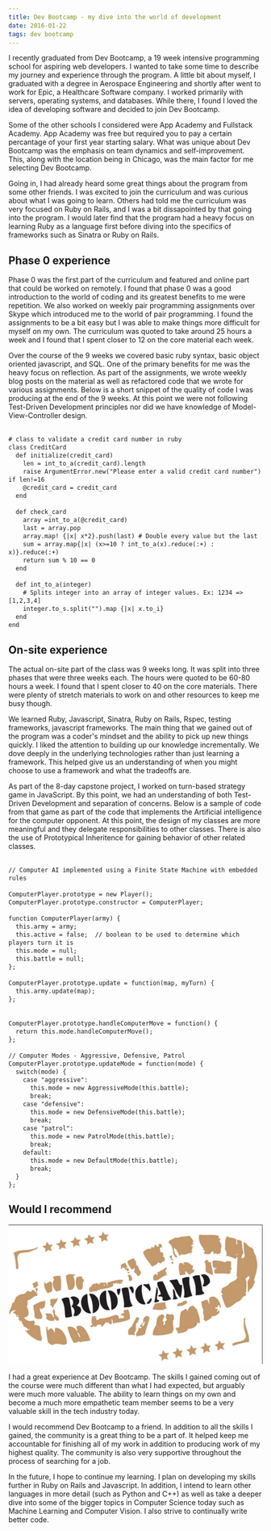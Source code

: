 ```yaml
---
title: Dev Bootcamp - my dive into the world of development
date: 2016-01-22
tags: dev bootcamp
---
```


I recently graduated from Dev Bootcamp, a 19 week intensive programming school for aspiring web developers. I wanted to take some time to describe my journey and experience through the program. A little bit about myself, I graduated with a degree in Aerospace Engineering and shortly after went to work for Epic, a Healthcare Software company. I worked primarily with servers, operating systems, and databases. While there, I found I loved the idea of developing software and decided to join Dev Bootcamp.

Some of the other schools I considered were App Academy and Fullstack Academy. App Academy was free but required you to pay a certain percantage of your first year starting salary. What was unique about Dev Bootcamp was the emphasis on team dynamics and self-improvement. This, along with the location being in Chicago, was the main factor for me selecting Dev Bootcamp.

Going in, I had already heard some great things about the program from some other friends. I was excited to join the curriculum and was curious about what I was going to learn. Others had told me the curriculum was very focused on Ruby on Rails, and I was a bit dissapointed by that going into the program. I would later find that the program had a heavy focus on learning Ruby as a language first before diving into the specifics of frameworks such as Sinatra or Ruby on Rails.

## Phase 0 experience

Phase 0 was the first part of the curriculum and featured and online part that could be worked on remotely. I found that phase 0 was a good introduction to the world of coding and its greatest benefits to me were repetition. We also worked on weekly pair programming assignments over Skype which introduced me to the world of pair programming. I found the assignments to be a bit easy but I was able to make things more difficult for myself on my own. The curriculum was quoted to take around 25 hours a week and I found that I spent closer to 12 on the core material each week.

Over the course of the 9 weeks we covered basic ruby syntax, basic object oriented javascript, and SQL. One of the primary benefits for me was the heavy focus on reflection. As part of the assignments, we wrote weekly blog posts on the material as well as refactored code that we wrote for various assignments. Below is a short snippet of the quality of code I was producing at the end of the 9 weeks. At this point we were not following Test-Driven Development principles nor did we have knowledge of Model-View-Controller design.

<pre class="blogpost"><code>
# class to validate a credit card number in ruby
class CreditCard
  def initialize(credit_card)
    len = int_to_a(credit_card).length
    raise ArgumentError.new("Please enter a valid credit card number") if len!=16
    @credit_card = credit_card
  end

  def check_card
    array =int_to_a(@credit_card)
    last = array.pop
    array.map! {|x| x*2}.push(last) # Double every value but the last
    sum = array.map{|x| (x>=10 ? int_to_a(x).reduce(:+) : x)}.reduce(:+)
    return sum % 10 == 0
  end

  def int_to_a(integer)
    # Splits integer into an array of integer values. Ex: 1234 => [1,2,3,4]
    integer.to_s.split("").map {|x| x.to_i}
  end
end
</code></pre>

## On-site experience

The actual on-site part of the class was 9 weeks long. It was split into three phases that were three weeks each. The hours were quoted to be 60-80 hours a week. I found that I spent closer to 40 on the core materials. There were plenty of stretch materials to work on and other resources to keep me busy though.

We learned Ruby, Javascript, Sinatra, Ruby on Rails, Rspec, testing frameworks, javascript frameworks. The main thing that we gained out of the program was a coder's mindset and the ability to pick up new things quickly. I liked the attention to building up our knowledge incrementally. We dove deeply in the underlying technologies rather than just learning a framework. This helped give us an understanding of when you might choose to use a framework and what the tradeoffs are.

As part of the 8-day capstone project, I worked on turn-based strategy game in JavaScript. By this point, we had an understanding of both Test-Driven Development and separation of concerns. Below is a sample of code from that game as part of the code that implements the Artificial intelligence for the computer opponent. At this point, the design of my classes are more meaningful and they delegate responsibilities to other classes. There is also the use of Prototypical Inheritence for gaining behavior of other related classes.

<pre class="blogpost"><code>
// Computer AI implemented using a Finite State Machine with embedded rules

ComputerPlayer.prototype = new Player();
ComputerPlayer.prototype.constructor = ComputerPlayer;

function ComputerPlayer(army) {
  this.army = army;
  this.active = false;  // boolean to be used to determine which players turn it is
  this.mode = null;
  this.battle = null;
};

ComputerPlayer.prototype.update = function(map, myTurn) {
  this.army.update(map);
};


ComputerPlayer.prototype.handleComputerMove = function() {
  return this.mode.handleComputerMove();
};

// Computer Modes - Aggressive, Defensive, Patrol
ComputerPlayer.prototype.updateMode = function(mode) {
  switch(mode) {
    case "aggressive":
      this.mode = new AggressiveMode(this.battle);
      break;
    case "defensive":
      this.mode = new DefensiveMode(this.battle);
      break;
    case "patrol":
      this.mode = new PatrolMode(this.battle);
      break;
    default:
      this.mode = new DefaultMode(this.battle);
      break;
  }
};
</code></pre>

## Would I recommend


![Dev Bootcamp](images/blog/devbootcamp.png)

I had a great experience at Dev Bootcamp. The skills I gained coming out of the course were much different than what I had expected, but arguably were much more valuable. The ability to learn things on my own and become a much more empathetic team member seems to be a very valuable skill in the tech industry today.

I would recommend Dev Bootcamp to a friend. In addition to all the skills I gained, the community is a great thing to be a part of. It helped keep me accountable for finishing all of my work in addition to producing work of my highest quality. The community is also very supportive throughout the process of searching for a job.

In the future, I hope to continue my learning. I plan on developing my skills further in Ruby on Rails and Javascript. In addition, I intend to learn other languages in more detail (such as Python and C++) as well as take a deeper dive into some of the bigger topics in Computer Science today such as Machine Learning and Computer Vision. I also strive to continually write better code.
